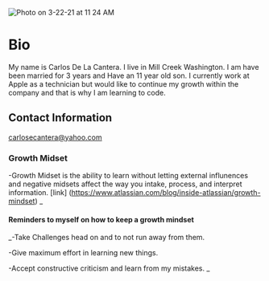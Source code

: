![Photo on 3-22-21 at 11 24 AM](https://user-images.githubusercontent.com/79726409/112048767-fd916f00-8b0b-11eb-931f-091ebb154585.jpg)
# **Bio**
 My name is Carlos De La Cantera. I live in Mill Creek Washington.  I am have been married for 3 years and Have an 11 year old son.  I currently work at Apple as a technician but would like to continue my growth within the company and that is why I am learning to code.  

## **Contact Information**
carlosecantera@yahoo.com

### **Growth Midset**
 
 -Growth Midset is the ability to learn without letting external influnences and negative midsets affect the way you intake, process, and interpret information.
 [link] (https://www.atlassian.com/blog/inside-atlassian/growth-mindset)
 _

#### **Reminders** to myself on how to keep a growth mindset
 
 _-Take Challenges head on and to not run away from them.
 
 -Give maximum effort in learning new things. 
 
 -Accept constructive criticism and learn from my mistakes.
_

